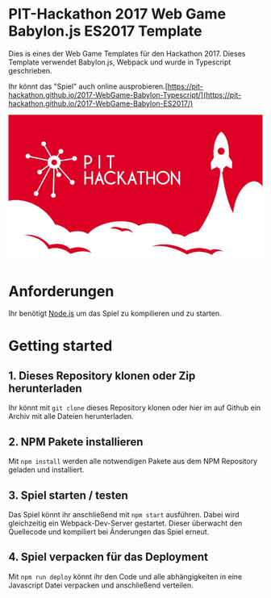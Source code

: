 # PIT-Hackathon 2017 Web Game Babylon.js ES2017 Template
Dies is eines der Web Game Templates für den Hackathon 2017. Dieses Template verwendet Babylon.js, Webpack und wurde in Typescript geschrieben.

 Ihr könnt das "Spiel" auch online ausprobieren.[https://pit-hackathon.github.io/2017-WebGame-Babylon-Typescript/](https://pit-hackathon.github.io/2017-WebGame-Babylon-ES2017/)

![Babylon+Typescript+Webpack](assets/header.jpg)

# Anforderungen
Ihr benötigt [Node.js](https://nodejs.org/en/) um das Spiel zu kompilieren und zu starten.

# Getting started

## 1. Dieses Repository klonen oder Zip herunterladen
Ihr könnt mit ```git clone``` dieses Repository klonen oder hier im auf Github ein Archiv mit alle Dateien herunterladen.

## 2. NPM Pakete installieren
Mit ```npm install``` werden alle notwendigen Pakete aus dem NPM Repository geladen und installiert.

## 3. Spiel starten / testen
Das Spiel könnt ihr anschließend mit ```npm start``` ausführen. Dabei wird gleichzeitig ein Webpack-Dev-Server gestartet. Dieser überwacht den Quellecode und kompiliert bei Änderungen das Spiel erneut.

## 4. Spiel verpacken für das Deployment
Mit ```npm run deploy``` könnt ihr den Code und alle abhängigkeiten in eine Javascript Datei verpacken und anschließend verteilen.
